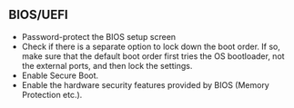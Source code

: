 ## BIOS/UEFI
+ Password-protect the BIOS setup screen
+ Check if there is a separate option to lock down the boot order. If so, make sure that the default boot order first tries the OS bootloader, not the external ports, and then lock the settings.
+ Enable Secure Boot.
+ Enable the hardware security features provided by BIOS (Memory Protection etc.).
